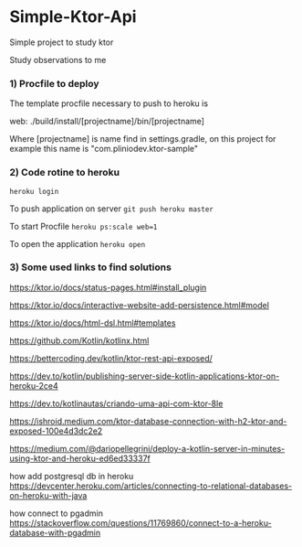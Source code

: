 # Simple-Ktor-Api
Simple project to study ktor

Study observations to me

### 1) Procfile to deploy
The template procfile necessary to push to heroku is

web: ./build/install/[projectname]/bin/[projectname]

Where [projectname] is name find in settings.gradle, on this project for example
this name is "com.pliniodev.ktor-sample"

### 2) Code rotine to heroku

`heroku login` 

To push application on server
`git push heroku master`

To start Procfile
`heroku ps:scale web=1`

To open the application
`heroku open`

### 3) Some used links to find solutions
https://ktor.io/docs/status-pages.html#install_plugin

https://ktor.io/docs/interactive-website-add-persistence.html#model

https://ktor.io/docs/html-dsl.html#templates

https://github.com/Kotlin/kotlinx.html

https://bettercoding.dev/kotlin/ktor-rest-api-exposed/

https://dev.to/kotlin/publishing-server-side-kotlin-applications-ktor-on-heroku-2ce4

https://dev.to/kotlinautas/criando-uma-api-com-ktor-8le

https://ishroid.medium.com/ktor-database-connection-with-h2-ktor-and-exposed-100e4d3dc2e2

https://medium.com/@dariopellegrini/deploy-a-kotlin-server-in-minutes-using-ktor-and-heroku-ed6ed33337f

how add postgresql db in heroku
https://devcenter.heroku.com/articles/connecting-to-relational-databases-on-heroku-with-java

how connect to pgadmin
https://stackoverflow.com/questions/11769860/connect-to-a-heroku-database-with-pgadmin